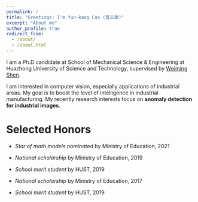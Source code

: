 ```yaml
---
permalink: /
title: "Greetings! I'm Yun-kang Cao (曹云康)"
excerpt: "About me"
author_profile: true
redirect_from: 
  - /about/
  - /about.html
---
```


I am a Ph.D candidate at School of Mechanical Science & Engineering at Huazhong University of Science and Technology,
supervised by [Weiming Shen](https://scholar.google.com.vn/citations?user=FuSHsx4AAAAJ&hl=vi).

I am interested in computer vision, especially applications of industrial areas. My goal is to
boost the level of intelligence in industrial manufacturing. My recently research interests focus
on **anomaly detection for industrial images**.

Selected Honors
======

- *Star of math models nominated* by Ministry of Education, 2021

- *National scholarship* by Ministry of Education, 2019
  
- *School merit student* by HUST, 2019
  
- *National scholarship* by Ministry of Education, 2017

- *School merit student* by HUST, 2019
